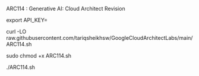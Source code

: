 ARC114 :  Generative AI: Cloud Architect Revision 

export API_KEY=<Enter API Key here>

curl -LO raw.githubusercontent.com/tariqsheikhsw/GoogleCloudArchitectLabs/main/ARC114.sh

sudo chmod +x ARC114.sh   

./ARC114.sh

